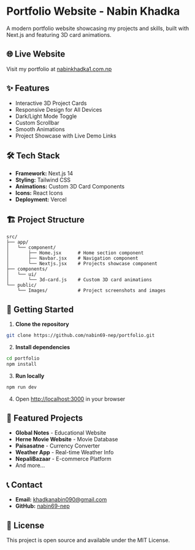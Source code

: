 # Portfolio Website - Nabin Khadka

A modern portfolio website showcasing my projects and skills, built with Next.js and featuring 3D card animations.

## 🌐 Live Website

Visit my portfolio at [nabinkhadka1.com.np](https://nabinkhadka1.com.np)

## ✨ Features

- Interactive 3D Project Cards
- Responsive Design for All Devices
- Dark/Light Mode Toggle
- Custom Scrollbar
- Smooth Animations
- Project Showcase with Live Demo Links

## 🛠️ Tech Stack

- **Framework:** Next.js 14
- **Styling:** Tailwind CSS
- **Animations:** Custom 3D Card Components
- **Icons:** React Icons
- **Deployment:** Vercel

## 🏗️ Project Structure

```
src/
├── app/
│   └── component/
│       ├── Home.jsx      # Home section component
│       ├── Navbar.jsx    # Navigation component
│       └── Nextjs.jsx    # Projects showcase component
├── components/
│   └── ui/
│       └── 3d-card.js    # Custom 3D card animations
└── public/
    └── Images/           # Project screenshots and images
```

## 🚀 Getting Started

1. **Clone the repository**

```bash
git clone https://github.com/nabin69-nep/portfolio.git
```

2. **Install dependencies**

```bash
cd portfolio
npm install
```

3. **Run locally**

```bash
npm run dev
```

4. Open [http://localhost:3000](http://localhost:3000) in your browser

## 📱 Featured Projects

- **Global Notes** - Educational Website
- **Herne Movie Website** - Movie Database
- **Paisasatne** - Currency Converter
- **Weather App** - Real-time Weather Info
- **NepaliBazaar** - E-commerce Platform
- And more...

## 📞 Contact

- **Email:** khadkanabin090@gmail.com
- **GitHub:** [nabin69-nep](https://github.com/nabin69-nep)

## 📄 License

This project is open source and available under the MIT License.
